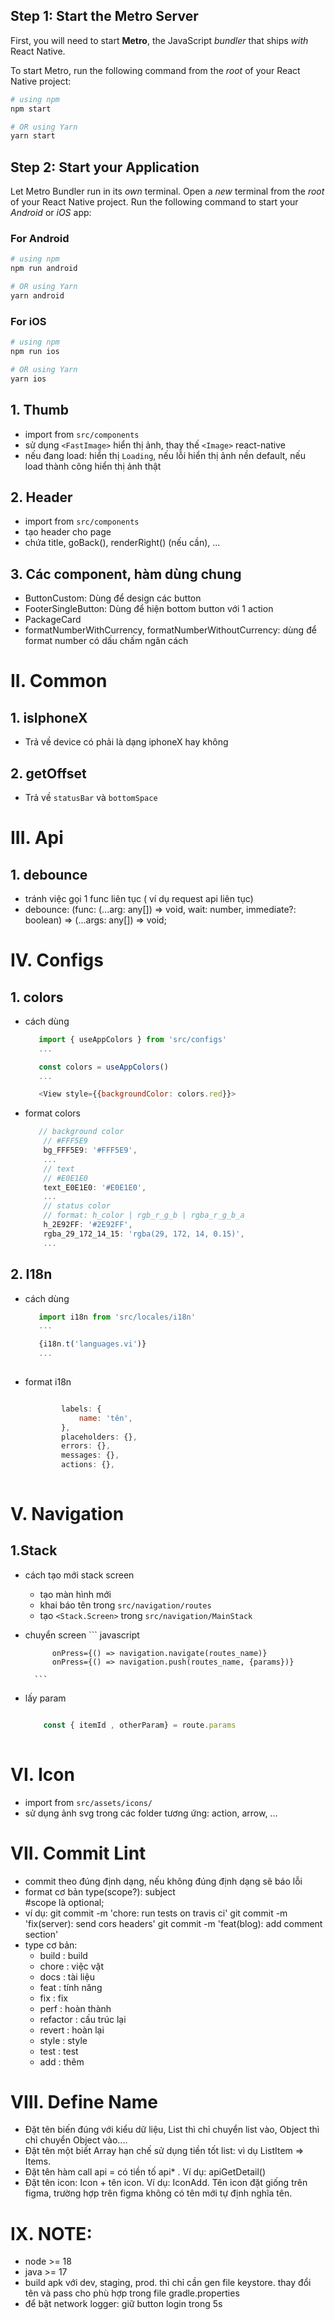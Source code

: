 ## Step 1: Start the Metro Server

First, you will need to start **Metro**, the JavaScript _bundler_ that ships _with_ React Native.

To start Metro, run the following command from the _root_ of your React Native project:

```bash
# using npm
npm start

# OR using Yarn
yarn start
```

## Step 2: Start your Application

Let Metro Bundler run in its _own_ terminal. Open a _new_ terminal from the _root_ of your React Native project. Run the following command to start your _Android_ or _iOS_ app:

### For Android

```bash
# using npm
npm run android

# OR using Yarn
yarn android
```

### For iOS

```bash
# using npm
npm run ios

# OR using Yarn
yarn ios
```


## 1. Thumb 
- import from `src/components`
- sử dụng `<FastImage>` hiển thị ảnh, thay thế `<Image>` react-native
- nếu đang load: hiển thị `Loading`, nếu lỗi hiển thị ảnh nền default, nếu load thành công hiển thị ảnh thật

## 2. Header
- import from `src/components`
- tạo header cho page
- chứa title, goBack(), renderRight() (nếu cần), ...

## 3. Các component, hàm dùng chung
- ButtonCustom: Dùng để design các button
- FooterSingleButton: Dùng để hiện bottom button với 1 action
- PackageCard
- formatNumberWithCurrency, formatNumberWithoutCurrency: dùng để format number có dấu chấm ngăn cách



# II. Common

## 1. isIphoneX
- Trả về device có phải là dạng iphoneX hay không

## 2. getOffset
- Trả về `statusBar` và `bottomSpace`


# III. Api

## 1. debounce
- tránh việc gọi 1 func liên tục ( ví dụ request api liên tục)
- debounce: (func: (...arg: any[]) => void, wait: number, immediate?: boolean) => (...args: any[]) => void;


# IV. Configs

## 1. colors
- cách dùng
     ``` javascript
        import { useAppColors } from 'src/configs'
        ...

        const colors = useAppColors()
        ...

        <View style={{backgroundColor: colors.red}}>
    ```
- format colors
    ``` javascript
       // background color
        // #FFF5E9
        bg_FFF5E9: '#FFF5E9',
        ...
        // text
        // #E0E1E0
        text_E0E1E0: '#E0E1E0',
        ...
        // status color
        // format: h_color | rgb_r_g_b | rgba_r_g_b_a
        h_2E92FF: '#2E92FF',
        rgba_29_172_14_15: 'rgba(29, 172, 14, 0.15)',
        ...
    ```

## 2. I18n
- cách dùng
     ``` javascript
        import i18n from 'src/locales/i18n'
        ...

        {i18n.t('languages.vi')}
        ...
        
    ```
- format i18n
    ``` javascript

            labels: {
                name: 'tên',
            },
            placeholders: {},
            errors: {},
            messages: {},
            actions: {},
        
    ```

# V. Navigation

## 1.Stack

- cách tạo mới stack screen
    + tạo màn hình mới
    + khai báo tên trong `src/navigation/routes`
    + tạo `<Stack.Screen>` trong `src/navigation/MainStack`
- chuyển screen
        ``` javascript

            onPress={() => navigation.navigate(routes_name)}
            onPress={() => navigation.push(routes_name, {params})}
        
        ```
- lấy param
    ``` javascript

        const { itemId , otherParam} = route.params
        
    ```
  

# VI. Icon

- import from `src/assets/icons/`
- sử dụng ảnh svg trong các folder tương ứng: action, arrow, ...

# VII. Commit Lint
- commit theo đúng định dạng, nếu không đúng định dạng sẽ báo lỗi
- format cơ bản
        type(scope?): subject   
        #scope là optional;
- ví dụ: 
    git commit -m 'chore: run tests on travis ci'
    git commit -m 'fix(server): send cors headers'
    git commit -m 'feat(blog): add comment section'
- type cơ bản: 
    + build : build
    + chore : việc vặt
    + docs : tài liệu
    + feat : tính năng
    + fix : fix 
    + perf : hoàn thành
    + refactor : cấu trúc lại
    + revert : hoàn lại
    + style : style
    + test : test
    + add : thêm

# VIII. Define Name
- Đặt tên biến đúng với kiểu dữ liệu, List thì chỉ chuyển list vào, Object thì chỉ chuyển Object vào....
- Đặt tên một biết Array hạn chế sử dụng tiền tốt list: vì dụ ListItem => Items.
- Đặt tên hàm call api = có tiền tố api* . Ví dụ: apiGetDetail()
- Đặt tên icon: Icon + tên icon. Ví dụ: IconAdd. Tên icon đặt giống trên figma, trường hợp trên figma không có tên mới tự định nghĩa tên.

# IX. NOTE:
- node >= 18
- java >= 17
- build apk với dev, staging, prod. thì chỉ cần gen file keystore. thay đổi tên và pass cho phù hợp trong file gradle.properties
- để bật network logger: giữ button login trong 5s